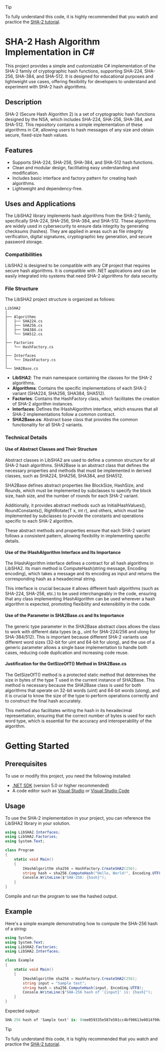 > [!TIP]
> To fully understand this code, it is highly recommended that you watch and practice the [SHA-2 tutorial](https://www.youtube.com/watch?v=SZwsj3YHp38&list=PLp9W_V_LID_9ucXbhk0FrMxHjFUBt4uU6&index=1).


# SHA-2 Hash Algorithm Implementation in C#
This project provides a simple and customizable C# implementation of the SHA-2 family of cryptographic hash functions, supporting SHA-224, SHA-256, SHA-384, and SHA-512. It is designed for educational purposes and lightweight use cases, offering flexibility for developers to understand and experiment with SHA-2 hash algorithms.

## Description

SHA-2 (Secure Hash Algorithm 2) is a set of cryptographic hash functions designed by the NSA, which includes SHA-224, SHA-256, SHA-384, and SHA-512. This repository contains a simple implementation of these algorithms in C#, allowing users to hash messages of any size and obtain secure, fixed-size hash values.

## Features

- Supports SHA-224, SHA-256, SHA-384, and SHA-512 hash functions.
- Clean and modular design, facilitating easy understanding and modification.
- Includes basic interface and factory pattern for creating hash algorithms.
- Lightweight and dependency-free.

## Uses and Applications

The LibSHA2 library implements hash algorithms from the SHA-2 family, specifically SHA-224, SHA-256, SHA-384, and SHA-512. These algorithms are widely used in cybersecurity to ensure data integrity by generating checksums (hashes). They are applied in areas such as file integrity verification, digital signatures, cryptographic key generation, and secure password storage.

### Compatibilities

LibSHA2 is designed to be compatible with any C# project that requires secure hash algorithms. It is compatible with .NET applications and can be easily integrated into systems that need SHA-2 algorithms for data security.

### File Structure

The LibSHA2 project structure is organized as follows:
```
LibSHA2
│
├── Algorithms
│   ├── SHA224.cs
│   ├── SHA256.cs
│   ├── SHA384.cs
│   └── SHA512.cs
│
├── Factories
│   └── HashFactory.cs
│
├── Interfaces
│   └── IHashFactory.cs
│
└── SHA2Base.cs
```

- **LibSHA2**: The main namespace containing the classes for the SHA-2 algorithms.
- **Algorithms**: Contains the specific implementations of each SHA-2 variant (SHA224, SHA256, SHA384, SHA512).
- **Factories**: Contains the HashFactory class, which facilitates the creation of SHA-2 algorithm instances.
- **Interfaces**: Defines the IHashAlgorithm interface, which ensures that all SHA-2 implementations follow a common contract.
- **SHA2Base.cs**: Abstract base class that provides the common functionality for all SHA-2 variants.

### Technical Details

#### Use of Abstract Classes and Their Structure

Abstract classes in LibSHA2 are used to define a common structure for all SHA-2 hash algorithms. SHA2Base<T> is an abstract class that defines the necessary properties and methods that must be implemented in derived classes, such as SHA224, SHA256, SHA384, and SHA512.

SHA2Base defines abstract properties like BlockSize, HashSize, and Rounds, which must be implemented by subclasses to specify the block size, hash size, and the number of rounds for each SHA-2 variant.

Additionally, it provides abstract methods such as InitialHashValues(), RoundConstants(), RightRotate(T x, int r), and others, which must be implemented by subclasses to provide the constants and operations specific to each SHA-2 algorithm.

These abstract methods and properties ensure that each SHA-2 variant follows a consistent pattern, allowing flexibility in implementing specific details.

#### Use of the IHashAlgorithm Interface and Its Importance

The IHashAlgorithm interface defines a contract for all hash algorithms in LibSHA2. Its main method is ComputeHash(string message, Encoding encoding), which takes a message and its encoding as input and returns the corresponding hash as a hexadecimal string.

This interface is crucial because it allows different hash algorithms (such as SHA-224, SHA-256, etc.) to be used interchangeably in the code, ensuring that any class implementing IHashAlgorithm can be used wherever a hash algorithm is expected, promoting flexibility and extensibility in the code.

#### Use of the <T> Parameter in SHA2Base.cs and Its Importance

The generic type parameter <T> in the SHA2Base abstract class allows the class to work with different data types (e.g., uint for SHA-224/256 and ulong for SHA-384/512). This is important because different SHA-2 variants use different word sizes (32-bit for uint and 64-bit for ulong), and the use of a generic parameter allows a single base implementation to handle both cases, reducing code duplication and increasing code reuse.

#### Justification for the GetSizeOfT() Method in SHA2Base.cs

The GetSizeOfT() method is a protected static method that determines the size in bytes of the type T used in the current instance of SHA2Base. This method is necessary because the SHA2Base class is used for both algorithms that operate on 32-bit words (uint) and 64-bit words (ulong), and it is crucial to know the size of the type to perform operations correctly and to construct the final hash accurately.

This method also facilitates writing the hash in its hexadecimal representation, ensuring that the correct number of bytes is used for each word type, which is essential for the accuracy and interoperability of the algorithm.

# Getting Started

## Prerequisites

To use or modify this project, you need the following installed:

- [.NET SDK](https://dotnet.microsoft.com/download) (version 5.0 or higher recommended)
- A code editor such as [Visual Studio](https://visualstudio.microsoft.com/) or [Visual Studio Code](https://code.visualstudio.com/)

## Usage
To use the SHA-2 implementation in your project, you can reference the LibSHA2 library in your solution.

```cs
using LibSHA2.Interfaces;
using LibSHA2.Factories;
using System.Text;

class Program
{
    static void Main()
    {
        IHashAlgorithm sha256 = HashFactory.CreateSHA2(256);
        string hash = sha256.ComputeHash("Hello, World!", Encoding.UTF8);
        Console.WriteLine($"SHA-256: {hash}");
    }
}
```
Compile and run the program to see the hashed output.

## Example
Here's a simple example demonstrating how to compute the SHA-256 hash of a string:

```cs
using System;
using System.Text;
using LibSHA2.Factories;
using LibSHA2.Interfaces;

class Example
{
    static void Main()
    {
        IHashAlgorithm sha256 = HashFactory.CreateSHA2(256);
        string input = "Sample text";
        string hash = sha256.ComputeHash(input, Encoding.UTF8);
        Console.WriteLine($"SHA-256 hash of '{input}' is: {hash}");
    }
}
```
Expected output:
```cs
SHA-256 hash of 'Sample text' is: 94ee059335e587e501cc4bf90613e0814f00a7b08bc7c648fd865a2af6a22cc2
```

> [!TIP]
> To fully understand this code, it is highly recommended that you watch and practice the [SHA-2 tutorial](https://www.youtube.com/watch?v=SZwsj3YHp38&list=PLp9W_V_LID_9ucXbhk0FrMxHjFUBt4uU6&index=1).
 

